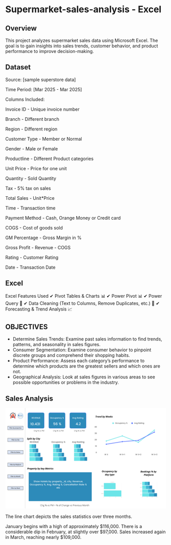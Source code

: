 # Supermarket-sales-analysis  - Excel
## Overview
This project analyzes supermarket sales data using Microsoft Excel. The goal is to gain insights into sales trends, customer behavior, and product performance to improve decision-making.
## Dataset
Source: [sample superstore data]

Time Period: [Mar 2025 - Mar 2025]

Columns Included:

Invoice ID - Unique invoice number

Branch - Different branch 

Region - Different region

Customer Type - Member or Normal

Gender - Male or Female

Productline - Different Product categories

Unit Price - Price for one unit

Quantity - Sold Quantity

Tax - 5% tax on sales

Total Sales - Unit*Price

Time - Transaction time

Payment Method - Cash, Orange Money or Credit card

COGS - Cost of goods sold

GM Percentage - Gross Margin in %

Gross Profit - Revenue - COGS

Rating - Customer Rating

Date - Transaction Date
## Excel 
Excel Features Used
✔ Pivot Tables & Charts 📊
✔ Power Pivot 📊
✔ Power Query 🔎
✔ Data Cleaning (Text to Columns, Remove Duplicates, etc.) 🧹
✔ Forecasting & Trend Analysis 📈


## OBJECTIVES
- Determine Sales Trends: Examine past sales information to find trends, patterns, and seasonality in sales figures.
- Consumer Segmentation: Examine consumer behavior to pinpoint discrete groups and comprehend their shopping habits.
- Product Performance: Assess each category’s performance to determine which products are the greatest sellers and which ones are not.
- Geographical Analysis: Look at sales figures in various areas to see possible opportunities or problems in the industry.
## Sales Analysis
<p align="center">
    <img src="https://github.com/Naveen-S6/AtliQ_Hospitality_Analysis_PowerBI/blob/main/Dataset/mock%20up%20dashboard_atliq%20grands.png" width="600">
</p>
The line chart depicts the sales statistics over three months.

January begins with a high of approximately $116,000.
There is a considerable dip in February, at slightly over $97,000.
Sales increased again in March, reaching nearly $109,000.





